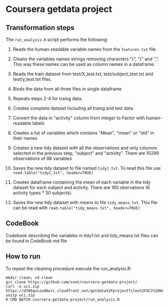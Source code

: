 Coursera getdata project
========================

## Transformation steps

The ``run_analysis.R`` script performs the following:

1. Reads the human-readable variable names from the ``features.txt`` file.
2. Cleans the variables names strings removing characters "(", ")" and ",". This way these names can be used as column names in a dataframe.
3. Reads the train dataset from test/X_test.txt, test/subject_test.txt and test/y_test.txt files.
4. Binds the data from all three files in single dataframe
5. Repeats steps 2-4 for traing data.
6. Creates complete dataset including all traing and test data.
7. Convert the data in "activity" column from integer to Factor with human-readable labels
8. Creates a list of variables which contains "Mean", "mean" or "std" in their names
9. Creates a new tidy dataset with all the observations and only columns selected in the previous step, "subject" and "activity". There are 10299 observations of 88 variables 
10. Saves the new tidy dataset to file named ``tidy1.txt``. To read this file use ``read.table("tidy1.txt", header=TRUE)``

11. Creates dataframe containing the mean of each variable in the tidy dataset for each subject and activity. There are 180 obervations (6 activity types * 30 subjects).
12. Saves the new tidy dataset with means to file ``tidy_means.txt``. This file can be read with ``read.table("tidy_means.txt", header=TRUE)``


## CodeBook

Codebook describing the variables in tidy1.txt and tidy_means.txt files can be found in CodeBook.md file

## How to run

To repeat the cleaning procedure execute the run_analysis.R:

    mkdir clean; cd clean
    git clone https://github.com/svet/coursera-getdata-project/
    curl -o uci.zip https://d396qusza40orc.cloudfront.net/getdata%2Fprojectfiles%2FUCI%20HAR%20Dataset.zip
    unzip uci.zip 
    R CMD BATCH coursera-getdata-project/run_analysis.R 

   

